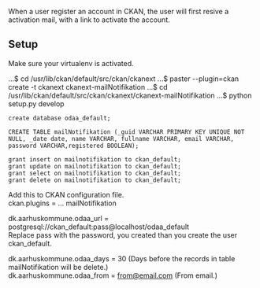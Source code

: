 ﻿When a user register an account in CKAN, the user will first resive a activation mail, with a link to activate the account.

Setup
-----------------

Make sure your virtualenv is activated.

...$ cd /usr/lib/ckan/default/src/ckan/ckanext
...$ paster --plugin=ckan create -t ckanext ckanext-mailNotifikation
...$ cd /usr/lib/ckan/default/src/ckan/ckanext/ckanext-mailNotifikation
...$ python setup.py develop 

```
create database odaa_default;  
  
CREATE TABLE mailNotifikation (_guid VARCHAR PRIMARY KEY UNIQUE NOT NULL, _date date, name VARCHAR, fullname VARCHAR, email VARCHAR, password VARCHAR,registered BOOLEAN);  
  
grant insert on mailnotifikation to ckan_default;  
grant update on mailnotifikation to ckan_default;  
grant select on mailnotifikation to ckan_default;  
grant delete on mailnotifikation to ckan_default;  
```
Add this to CKAN configuration file.  
ckan.plugins = ... mailNotifikation  
  
dk.aarhuskommune.odaa_url = postgresql://ckan_default:pass@localhost/odaa_default  
	Replace pass with the password, you created than you create the user ckan_default.  
	  
dk.aarhuskommune.odaa_days = 30 (Days before the records in table mailNotifikation will be delete.)  
dk.aarhuskommune.odaa_from = from@email.com (From email.)  

